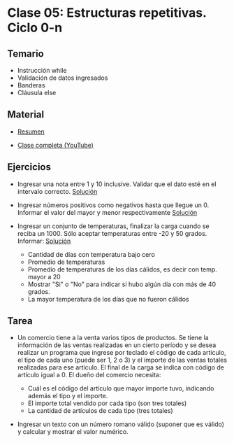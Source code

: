 # Clase 05: Estructuras repetitivas. Ciclo 0-n

## Temario
    
* Instrucción while
* Validación de datos ingresados
* Banderas
* Cláusula else
  
## Material

* [Resumen](https://www.xmind.net/m/WfwVxh)

* [Clase completa (YouTube)](https://youtu.be/r3twvq_qvQM)

## Ejercicios 

* Ingresar una nota entre 1 y 10 inclusive. Validar que el dato esté en el intervalo correcto. [Solución](./validacion.py)
  
* Ingresar números positivos como negativos hasta que llegue un 0. Informar el valor del mayor y menor respectivamente [Solución](./mayores.py)

* Ingresar un conjunto de temperaturas, finalizar la carga cuando se reciba un 1000. Sólo aceptar temperaturas entre  -20 y 50 grados. Informar: [Solución](./temperaturas.py)
  * Cantidad de días con temperatura bajo cero
  * Promedio de temperaturas
  * Promedio de temperaturas de los días cálidos, es decir con temp. mayor a 20
  * Mostrar "Si" o "No" para indicar si hubo algún día con más de 40 grados.
  * La mayor temperatura de los días que no fueron cálidos

## Tarea

* Un comercio tiene a la venta varios tipos de productos. Se tiene la información
de las ventas realizadas en un cierto período y se desea realizar un programa que ingrese
por teclado el código de cada artículo, el tipo de cada uno (puede ser 1, 2 o 3) y el importe
de las ventas totales realizadas para ese artículo. El final de la carga se indica con código de artículo 
igual a 0. El dueño del comercio necesita:
  * Cuál es el código del artículo que mayor importe tuvo, indicando además el tipo y el importe.
  * El importe total vendido por cada tipo (son tres totales)
  * La cantidad de artículos de cada tipo (tres totales)

* Ingresar un texto con un número romano válido (suponer que es válido) y calcular y mostrar el valor numérico.

